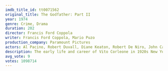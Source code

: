```yaml
---
imdb_title_id: tt0071562
original_title: The Godfather: Part II
year: 1974
genre: Crime, Drama
duration: 202
director: Francis Ford Coppola
writer: Francis Ford Coppola, Mario Puzo
production_company: Paramount Pictures
actors: Al Pacino, Robert Duvall, Diane Keaton, Robert De Niro, John Cazale, Talia Shire, Lee Strasberg, Michael V. Gazzo, G.D. Spradlin, Richard Bright, Gastone Moschin, Tom Rosqui, Bruno Kirby, Frank Sivero, Francesca De Sapio
description: The early life and career of Vito Corleone in 1920s New York City is portrayed, while his son, Michael, expands and tightens his grip on the family crime syndicate.
avg_vote: 9
votes: 1098714
---
```

